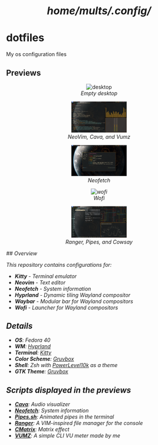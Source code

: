 <h1 align="center"><i>home/mults/.config/</i></h1>

# dotfiles
My os configuration files

## Previews

<p align="center">
    <img src="assets/desktop.png" alt="desktop", width="150"/>
    <br/>
    <i>Empty desktop<i>
</p>


<p align="center">
    <img src="assets/nvim-cava-vumz.png" alt="nvim-cava-vumz", width="150"/>
    <br/>
    <i>NeoVim, Cava, and Vumz<i>
</p>

<p align="center">
    <img src="assets/neofetch.png" alt="neofetch", width="150"/>
    <br/>
    <i>Neofetch<i>
</p>

<p align="center">
    <img src="assets/wofi.png" alt="wofi", width="150"/>
    <br/>
    <i>Wofi<i>
</p>

<p align="center">
    <img src="assets/ranger-pipes-cowsay.png" alt="ranger-pipes-cowsay", width="150"/>
    <br/>
    <i>Ranger, Pipes, and Cowsay<i>
</p>
## Overview

This repository contains configurations for:

- **Kitty** - Terminal emulator
- **Neovim** - Text editor
- **Neofetch** - System information
- **Hyprland** - Dynamic tiling Wayland compositor
- **Waybar** - Modular bar for Wayland compositors
- **Wofi** - Launcher for Wayland compositors

## Details

- **OS**: Fedora 40
- **WM**: [Hyprland](https://hyprland.org/)
- **Terminal**: [Kitty](https://sw.kovidgoyal.net/kitty/)
- **Color Scheme**: [Gruvbox](https://github.com/morhetz/gruvbox)
- **Shell**: Zsh with [PowerLevel10k](https://github.com/romkatv/powerlevel10k) as a theme
- **GTK Theme**: [Gruvbox](https://github.com/Fausto-Korpsvart/Gruvbox-GTK-Theme)

## Scripts displayed in the previews

- [**Cava**](https://github.com/karlstav/cava): Audio visualizer
- [**Neofetch**](https://github.com/dylanaraps/neofetch): System information
- [**Pipes.sh**](https://github.com/pipeseroni/pipes.sh): Animated pipes in the terminal
- [**Ranger**](https://github.com/ranger/ranger): A VIM-inspired file manager for the console 
- [**CMatrix**](https://github.com/abishekvashok/cmatrix): Matrix effect
- [**VUMZ**](https://github.com/IonelPopJara/vumz): A simple CLI VU meter made by me

